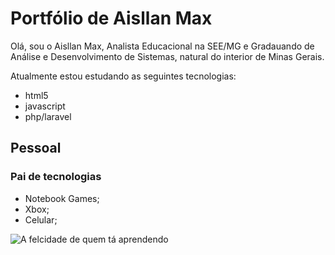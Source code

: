 # Portfólio de Aisllan Max

Olá, sou o Aisllan Max, Analista Educacional na SEE/MG e Gradauando de Análise e Desenvolvimento de Sistemas, natural do interior de Minas Gerais.

Atualmente estou estudando as seguintes tecnologias:

- html5
- javascript
- php/laravel

## Pessoal


### Pai de tecnologias

- Notebook Games;
- Xbox;
- Celular;

![A felcidade de quem tá aprendendo](https://media.giphy.com/media/z8XtwKGIRQSBCmU4sW/giphy.gif)
